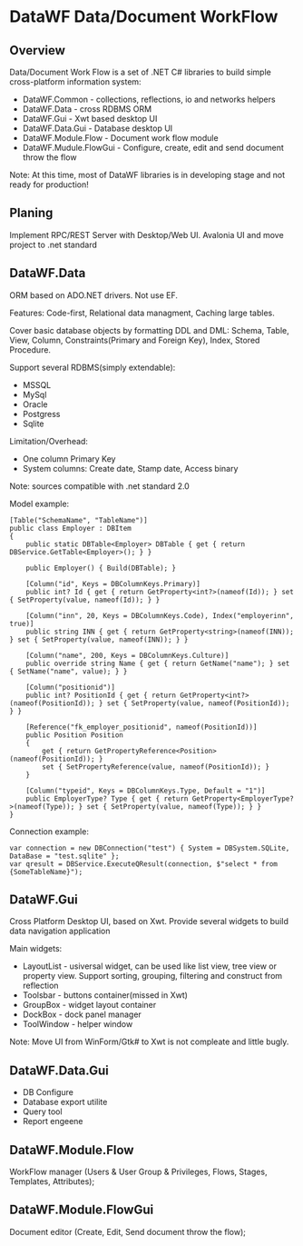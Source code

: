 # DataWF Data/Document WorkFlow

## Overview

Data/Document Work Flow is a set of .NET C# libraries to build simple cross-platform information system:

- DataWF.Common - collections, reflections, io and networks helpers
- DataWF.Data - cross RDBMS ORM
- DataWF.Gui - Xwt based desktop UI
- DataWF.Data.Gui - Database desktop UI
- DataWF.Module.Flow - Document work flow module
- DataWF.Mudule.FlowGui - Configure, create, edit and send document throw the flow

Note: At this time, most of DataWF libraries is in developing stage and not ready for production!

## Planing

Implement RPC/REST Server with Desktop/Web UI.
Avalonia UI and move project to .net standard

## DataWF.Data

ORM based on ADO.NET drivers. Not use EF.

Features: Code-first, Relational data managment, Caching large tables.

Cover basic database objects by formatting DDL and DML: Schema, Table, View, Column, Constraints(Primary and Foreign Key), Index, Stored Procedure.

Support several RDBMS(simply extendable):

- MSSQL
- MySql
- Oracle
- Postgress
- Sqlite

Limitation/Overhead:

- One column Primary Key
- System columns: Create date, Stamp date, Access binary

Note: sources compatible with .net standard 2.0

Model example:

    [Table("SchemaName", "TableName")]
    public class Employer : DBItem
    {
        public static DBTable<Employer> DBTable { get { return DBService.GetTable<Employer>(); } }

        public Employer() { Build(DBTable); }

        [Column("id", Keys = DBColumnKeys.Primary)]
        public int? Id { get { return GetProperty<int?>(nameof(Id)); } set { SetProperty(value, nameof(Id)); } }

        [Column("inn", 20, Keys = DBColumnKeys.Code), Index("employerinn", true)]
        public string INN { get { return GetProperty<string>(nameof(INN)); } set { SetProperty(value, nameof(INN)); } }

        [Column("name", 200, Keys = DBColumnKeys.Culture)]
        public override string Name { get { return GetName("name"); } set { SetName("name", value); } }

        [Column("positionid")]
        public int? PositionId { get { return GetProperty<int?>(nameof(PositionId)); } set { SetProperty(value, nameof(PositionId)); } }

        [Reference("fk_employer_positionid", nameof(PositionId))]
        public Position Position
        {
            get { return GetPropertyReference<Position>(nameof(PositionId)); }
            set { SetPropertyReference(value, nameof(PositionId)); }
        }

        [Column("typeid", Keys = DBColumnKeys.Type, Default = "1")]
        public EmployerType? Type { get { return GetProperty<EmployerType?>(nameof(Type)); } set { SetProperty(value, nameof(Type)); } }
    }

Connection example:

    var connection = new DBConnection("test") { System = DBSystem.SQLite, DataBase = "test.sqlite" };
    var qresult = DBService.ExecuteQResult(connection, $"select * from {SomeTableName}");

## DataWF.Gui

Cross Platform Desktop UI, based on Xwt. Provide several widgets to build data navigation application

Main widgets:

- LayoutList - usiversal widget, can be used like list view, tree view or property view. Support sorting, grouping, filtering and construct from reflection
- Toolsbar - buttons container(missed in Xwt)
- GroupBox - widget layout container
- DockBox - dock panel manager
- ToolWindow - helper window

Note: Move UI from WinForm/Gtk# to Xwt is not compleate and little bugly.

## DataWF.Data.Gui

- DB Configure
- Database export utilite
- Query tool
- Report engeene

## DataWF.Module.Flow

WorkFlow manager (Users & User Group & Privileges, Flows, Stages, Templates, Attributes);

## DataWF.Module.FlowGui

Document editor (Create, Edit, Send document throw the flow);